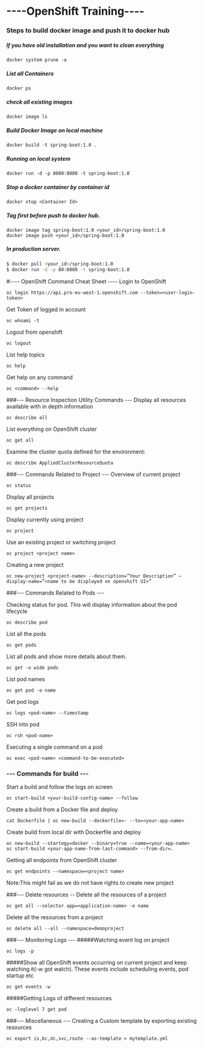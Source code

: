 # ----OpenShift Training----

### Steps to build docker image and push it to docker hub

##### If you have old installation and you want to clean everything
```
docker system prune -a
```

##### List all Containers
```
docker ps 
```

##### check all existing images
```
docker image ls
```

##### Build Docker Image on local machine
```
docker build -t spring-boot:1.0 .
```

##### Running on local system
```
docker run -d -p 8080:8080 -t spring-boot:1.0
```

##### Stop a docker container by container id
```
docker stop <Container Id>
```

##### Tag first before push to docker hub.
```
docker image tag spring-boot:1.0 <your_id>/spring-boot:1.0
docker image push <your_id>/spring-boot:1.0
```

##### In production server.
```bash
$ docker pull <your_id>/spring-boot:1.0
$ docker run -d -p 80:8080 -t spring-boot:1.0
```


#---- OpenShift Command Cheat Sheet ----
Login to OpenShift
```
oc login https://api.pro-eu-west-1.openshift.com --token=<user-login-token>
```
Get Token of logged in account
```
oc whoami -t
```
Logout from openshift
```
oc logout
```
List help topics
```
oc help
```
Get help on any command
```
oc <command> --help
```
###--- Resource Inspection Utility Commands ---
Display all resources available with in depth information
```
oc describe all
```
List everything on OpenShift cluster
```
oc get all
``` 
Examine the cluster quota defined for the environment:
```
oc describe AppliedClusterResourceQuota
```

###--- Commands Related to Project ---
Overview of current project
```
oc status
```

Display all projects
```
oc get projects
```
Display currently using project
```
oc project
```
Use an existing project or switching project
```
oc project <project name>
```
Creating a new project
```
oc new-project <project-name> --description=”Your Description” –display-name=”<name to be displayed on openshift UI>”
```
###--- Commands Related to Pods ---

Checking status for pod. This will display information about the pod lifecycle
```
oc describe pod
```

List all the pods
```
oc get pods
```
List all pods and show more details about them.
```
oc get -o wide pods
```
List pod names
```
oc get pod -o name
```
Get pod logs
```
oc logs <pod-name> --timestamp
```
SSH into pod
```
oc rsh <pod-name>
```
Executing a single command on a pod
```
oc exec <pod-name> <command-to-be-executed>
```

### --- Commands for build ---
Start a build and follow the logs on screen
```
oc start-build <your-build-config-name> --follow
```
Create a build from a Docker file and deploy
```
cat Dockerfile | oc new-build --dockerfile=- --to=<your-app-name>
```
Create build from local dir with Dockerfile and deploy
```
oc new-build --startegy=docker --binary=true --name=<your-app-name>
oc start-build <your-app-name-from-last-command> --from-dir=.
```



Getting all endpoints from OpenShift cluster
```
oc get endpoints --namespace=<project name>
```


Note:This might fail as we do not have rights to create new project

###--- Delete resources --
Delete all the resources of a project
```
oc get all --selector app=<application-name> -o name
```
Delete all the resources from a project
```
oc delete all --all --namespace=demoproject
```



###--- Monitoring Logs ---
#####Watching event log on project
```
oc logs -p
```
#####Show all OpenShift events occurring on current project and keep watching it(-w got watch). These events include scheduling events, pod startup etc
```
oc get events -w
```
#####Getting Logs of different resources
```
oc –loglevel 7 get pod
```

###--- Miscellaneous ---
Creating a Custom template by exporting existing resources
```
oc export is,bc,dc,svc,route --as-template > mytemplate.yml
```
